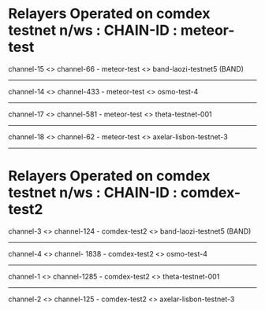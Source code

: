 # Relayers Operated on comdex testnet n/ws : CHAIN-ID : meteor-test

channel-15 <> channel-66 - meteor-test <> band-laozi-testnet5 (BAND)


----------------------------------------------------------------------------------------------------------------

channel-14 <> channel-433  - meteor-test <> osmo-test-4


----------------------------------------------------------------------------------------------------------------

channel-17 <> channel-581 - meteor-test <> theta-testnet-001


----------------------------------------------------------------------------------------------------------------

channel-18 <> channel-62 - meteor-test <> axelar-lisbon-testnet-3

- - -

# Relayers Operated on comdex testnet n/ws : CHAIN-ID : comdex-test2

channel-3 <> channel-124 - comdex-test2 <> band-laozi-testnet5 (BAND)


----------------------------------------------------------------------------------------------------------------

channel-4 <> channel- 1838 - comdex-test2 <> osmo-test-4


----------------------------------------------------------------------------------------------------------------

channel-1 <> channel-1285 - comdex-test2 <> theta-testnet-001


----------------------------------------------------------------------------------------------------------------

channel-2 <> channel-125 - comdex-test2 <> axelar-lisbon-testnet-3
